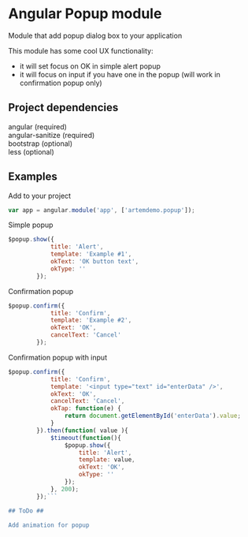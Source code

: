 # Angular Popup module #

Module that add popup dialog box to your application

This module has some cool UX functionality:<br>
- it will set focus on OK in simple alert popup<br>
- it will focus on input if you have one in the popup (will work in confirmation popup only)

## Project dependencies ##

angular (required)<br>
angular-sanitize (required)<br>
bootstrap (optional) <br>
less (optional)

## Examples ##

Add to your project

```javascript
var app = angular.module('app', ['artemdemo.popup']);
```

Simple popup

```javascript
$popup.show({
            title: 'Alert',
            template: 'Example #1',
            okText: 'OK button text',
            okType: ''
        });
```

Confirmation popup

```javascript
$popup.confirm({
            title: 'Confirm',
            template: 'Example #2',
            okText: 'OK',
            cancelText: 'Cancel'
        });
```

Confirmation popup with input

```javascript
$popup.confirm({
            title: 'Confirm',
            template: '<input type="text" id="enterData" />',
            okText: 'OK',
            cancelText: 'Cancel',
            okTap: function(e) {
                return document.getElementById('enterData').value;
            }
        }).then(function( value ){
            $timeout(function(){
                $popup.show({
                    title: 'Alert',
                    template: value,
                    okText: 'OK',
                    okType: ''
                });
            }, 200);
        });```

## ToDo ##

Add animation for popup